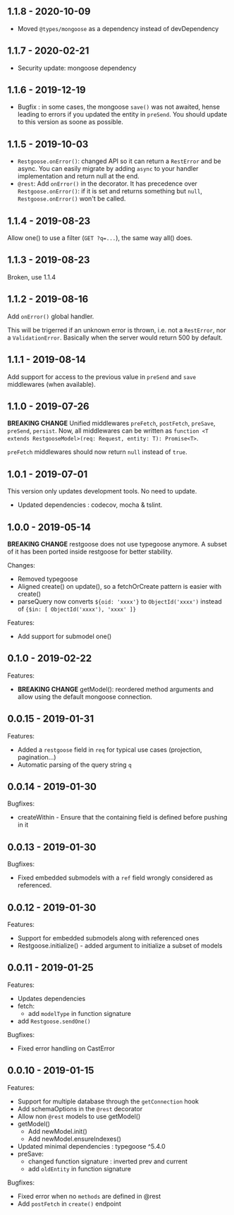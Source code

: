 ## 1.1.8 - 2020-10-09
- Moved `@types/mongoose` as a dependency instead of devDependency

## 1.1.7 - 2020-02-21
- Security update: mongoose dependency

## 1.1.6 - 2019-12-19
- Bugfix : in some cases, the mongoose `save()` was not awaited, hense leading to errors if you updated the entity 
  in `preSend`. You should update to this version as soone as possible.
    
## 1.1.5 - 2019-10-03
- `Restgoose.onError()`: changed API so it can return a `RestError` and be async. You can easily migrate by adding `async`
  to your handler implementation and return null at the end. 
- `@rest`: Add `onError()` in the decorator. It has precedence over `Restgoose.onError()`: if it is set and returns something but `null`,
  `Restgoose.onError()` won't be called. 

## 1.1.4 - 2019-08-23
Allow one() to use a filter (`GET ?q=...`), the same way all() does.

## 1.1.3 - 2019-08-23
Broken, use 1.1.4

## 1.1.2 - 2019-08-16
Add `onError()` global handler. 

This will be trigerred if an unknown error is thrown, i.e. not a `RestError`, nor a `ValidationError`. 
Basically when the server would return 500 by default.

## 1.1.1 - 2019-08-14
Add support for access to the previous value in `preSend` and `save` middlewares (when available).

## 1.1.0 - 2019-07-26
**BREAKING CHANGE** 
Unified middlewares `preFetch`, `postFetch`, `preSave`, `preSend`, `persist`. 
Now, all middlewares can be written as `function <T extends RestgooseModel>(req: Request, entity: T): Promise<T>`.

`preFetch` middlewares should now return `null` instead of `true`.

## 1.0.1 - 2019-07-01
This version only updates development tools. No need to update.
- Updated dependencies : codecov, mocha & tslint.

## 1.0.0 - 2019-05-14
**BREAKING CHANGE** restgoose does not use typegoose anymore. A subset of it has been ported inside restgoose for
better stability.

Changes:
- Removed typegoose
- Aligned create() on update(), so a fetchOrCreate pattern is easier with create()
- parseQuery now converts `${oid: 'xxxx'}` to `ObjectId('xxxx')` instead of `{$in: [ ObjectId('xxxx'), 'xxxx' ]}`

Features: 
- Add support for submodel one()

## 0.1.0 - 2019-02-22
Features:
- **BREAKING CHANGE** getModel(): reordered method arguments and allow using the default mongoose connection.

## 0.0.15 - 2019-01-31
Features: 
- Added a `restgoose` field in `req` for typical use cases (projection, pagination...)
- Automatic parsing of the query string `q`

## 0.0.14 - 2019-01-30
Bugfixes:
- createWithin - Ensure that the containing field is defined before pushing in it 

## 0.0.13 - 2019-01-30
Bugfixes:
- Fixed embedded submodels with a `ref` field wrongly considered as referenced. 

## 0.0.12 - 2019-01-30
Features:
- Support for embedded submodels along with referenced ones
- Restgoose.initialize() - added argument to initialize a subset of models

## 0.0.11 - 2019-01-25
Features: 
- Updates dependencies
- fetch: 
  - add `modelType` in function signature
- add `Restgoose.sendOne()`

Bugfixes:
- Fixed error handling on CastError

## 0.0.10 - 2019-01-15
Features: 
- Support for multiple database through the `getConnection` hook
- Add schemaOptions in the `@rest` decorator
- Allow non `@rest` models to use getModel()
- getModel()
  - Add newModel.init()
  - Add newModel.ensureIndexes() 
- Updated minimal dependencies : typegoose ^5.4.0
- preSave: 
  - changed function signature : inverted prev and current
  - add `oldEntity` in function signature

Bugfixes:
- Fixed error when no `methods` are defined in @rest
- Add `postFetch` in `create()` endpoint

